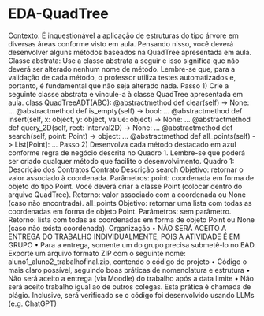 # EDA-QuadTree

Contexto: É inquestionável a aplicação de estruturas do tipo árvore em diversas áreas conforme visto em
aula. Pensando nisso, você deverá desenvolver alguns métodos baseados na QuadTree apresentada em
aula.
Classe abstrata: Use a classe abstrata a seguir e isso significa que não deverá ser alterado nenhum nome
de método. Lembre-se que, para a validação de cada método, o professor utiliza testes automatizados e,
portanto, é fundamental que não seja alterado nada.
Passo 1) Crie a seguinte classe abstrata e vincule-a à classe QuadTree apresentada em aula.
class QuadTreeADT(ABC):
@abstractmethod
def clear(self) -> None: ...
@abstractmethod
def is_empty(self) -> bool: ...
@abstractmethod
def insert(self, x: object, y: object, value: object) -> None: ...
@abstractmethod
def query_2D(self, rect: Interval2D) -> None: ...
@abstractmethod
def search(self, point: Point) -> object: ...
@abstractmethod
def all_points(self) -> List[Point]: ...
Passo 2) Desenvolva cada método destacado em azul conforme regra de negócio descrita no Quadro 1.
Lembre-se que poderá ser criado qualquer método que facilite o desenvolvimento.
Quadro 1: Descrição dos Contratos
Contrato Descrição
search
Objetivo: retornar o valor associado à coordenada.
Parâmetros:
point: coordenada em forma de objeto do tipo Point. Você deverá
criar a classe Point (colocar dentro do arquivo QuadTree).
Retorno: valor associado com a coordenada ou None (caso não
encontrada).
all_points
Objetivo: retornar uma lista com todas as coordenadas em forma de
objeto Point.
Parâmetros: sem parâmetro.
Retorno: lista com todas as coordenadas em forma de objeto Point
ou None (caso não exista coordenada).
Organização
• NÃO SERÁ ACEITO A ENTREGA DO TRABALHO INDIVIDUALMENTE, POIS A ATIVIDADE É EM
GRUPO
• Para a entrega, somente um do grupo precisa submetê-lo no EAD. Exporte um arquivo formato ZIP
com o seguinte nome: aluno1_aluno2_trabalhofinal.zip, contendo o código do projeto
• Código o mais claro possível, seguindo boas práticas de nomenclatura e estrutura
• Não será aceito a entrega (via Moodle) do trabalho após a data limite
• Não será aceito trabalho igual ao de outros colegas. Esta prática é chamada de plágio. Inclusive,
será verificado se o código foi desenvolvido usando LLMs (e.g. ChatGPT)
